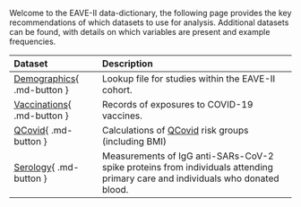 Welcome to the EAVE-II data-dictionary, the following page provides the key recommendations of which datasets to use for analysis.
Additional datasets can be found, with details on which variables are present and example frequencies.

<center>

| Dataset                     | Description     |
|:----                        |:-----                 |
| [Demographics](){ .md-button }   | Lookup file for studies within the EAVE-II cohort. |
| [Vaccinations](){ .md-button } | Records of exposures to COVID-19 vaccines.  |
| [QCovid](qcovid){ .md-button }       | Calculations of [QCovid](https://qcovid.org/) risk groups (including BMI)  |
| [Serology](serology){ .md-button }       | Measurements of IgG anti-SARs-CoV-2 spike proteins from individuals attending primary care and individuals who donated blood. |



</center>
